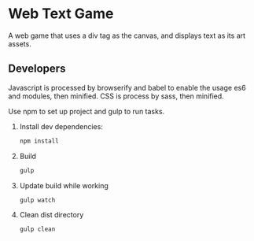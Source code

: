 # Web Text Game

A web game that uses a div tag as the canvas, and displays text
as its art assets.

## Developers

Javascript is processed by browserify and babel to enable the usage
es6 and modules, then minified. CSS is process by sass, then minified.

Use npm to set up project and gulp to run tasks.

1. Install dev dependencies:
    ```bash
    npm install
    ```
2. Build
    ```bash
    gulp
    ```
3. Update build while working
    ```bash
    gulp watch
    ```
4. Clean dist directory
    ```bash
    gulp clean
    ```
